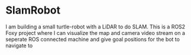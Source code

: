 # SlamRobot
I am building a small turtle-robot with a LiDAR to do SLAM. This is a ROS2 Foxy project where I can visualize the map and camera video stream on a seperate ROS connected machine and give goal positions for the bot to navigate to
